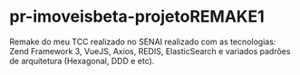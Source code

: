 # pr-imoveisbeta-projetoREMAKE1
Remake do meu TCC realizado no SENAI realizado com as tecnologias: Zend Framework 3, VueJS, Axios, REDIS, ElasticSearch e variados padrões de arquitetura (Hexagonal, DDD e etc).
